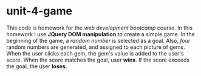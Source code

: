 # unit-4-game
This code is homework for the *web development bootcamp* course.
In this homework I use **JQuery DOM manipulation** to create a simple game.
In the beginning of the game, a *random number* is selected as a goal.
Also, *four* random numbers are generated, and assigned to each picture of gems.
When the user clicks each gem, the gem's value is added to the user's score.
When the score matches the goal, user **wins**. If the score exceeds the goal, the user **loses**.